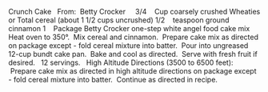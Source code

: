 Crunch Cake
 
From:  Betty Crocker
 
 
3/4    Cup coarsely crushed Wheaties or Total cereal (about 1 1/2 cups uncrushed)
1/2    teaspoon ground cinnamon
1    Package Betty Crocker one-step white angel food cake mix
 
 
Heat oven to 350°.  Mix cereal and cinnamon.  Prepare cake mix as directed on package except - fold cereal mixture into batter.  Pour into ungreased 12-cup bundt cake pan.  Bake and cool as directed.  Serve with fresh fruit if desired. 
 
12 servings.
 
High Altitude Directions (3500 to 6500 feet):  Prepare cake mix as directed in high altitude directions on package except - fold cereal mixture into batter.  Continue as directed in recipe.
